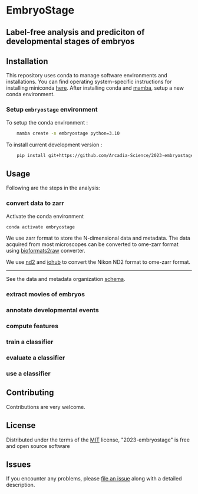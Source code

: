 # EmbryoStage

Label-free analysis and prediciton of developmental stages of embryos
----------------------------------

## Installation

This repository uses conda to manage software environments and installations.
You can find operating system-specific instructions for installing miniconda [here](https://docs.conda.io/en/latest/miniconda.html).
After installing conda and [mamba](https://mamba.readthedocs.io/en/latest/), setup a new conda environment.

### Setup `embryostage` environment 

To setup the conda environment : 
```sh   
    mamba create -n embryostage python=3.10
```


To install current development version :
```sh
    pip install git+https://github.com/Arcadia-Science/2023-embryostage.git
```



## Usage

Following are the steps in the analysis:

### convert data to zarr
Activate the conda environment
```sh
conda activate embryostage
```


We use zarr format to store the N-dimensional data and metadata. The data acquired from most microscopes can be converted to ome-zarr format using [bioformats2raw] converter.

We use [nd2] and [iohub] to convert the Nikon ND2 format to ome-zarr format.  


___________________

See the data and metadata organization [schema](docs/data_schema.md).

### extract movies of embryos

### annotate developmental events

### compute features

### train a classifier

### evaluate a classifier

###  use a classifier

## Contributing


Contributions are very welcome. 


## License

Distributed under the terms of the [MIT] license,
"2023-embryostage" is free and open source software

## Issues

If you encounter any problems, please [file an issue] along with a detailed description.

[napari]: https://github.com/napari/napari
[Cookiecutter]: https://github.com/audreyr/cookiecutter
[@napari]: https://github.com/napari
[MIT]: http://opensource.org/licenses/MIT
[BSD-3]: http://opensource.org/licenses/BSD-3-Clause
[GNU GPL v3.0]: http://www.gnu.org/licenses/gpl-3.0.txt
[GNU LGPL v3.0]: http://www.gnu.org/licenses/lgpl-3.0.txt
[Apache Software License 2.0]: http://www.apache.org/licenses/LICENSE-2.0
[Mozilla Public License 2.0]: https://www.mozilla.org/media/MPL/2.0/index.txt
[cookiecutter-napari-plugin]: https://github.com/napari/cookiecutter-napari-plugin

[file an issue]: https://github.com/Arcadia-Science/2023-celegans-sandbox/issues

[napari]: https://github.com/napari/napari
[tox]: https://tox.readthedocs.io/en/latest/
[pip]: https://pypi.org/project/pip/
[PyPI]: https://pypi.org/
[bioformats2raw]: https://github.com/glencoesoftware/bioformats2raw
[tifffile]: https://pypi.org/project/tifffile/
[nd2]: https://pypi.org/project/nd2/
[iohub]: https://github.com/czbiohub-sf/iohub
